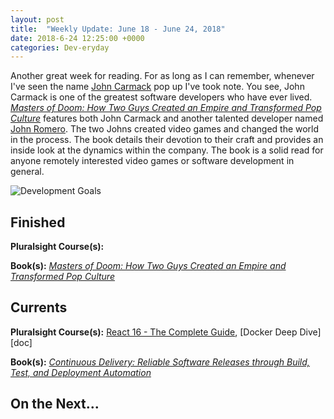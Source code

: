 ```yaml
---
layout: post
title:  "Weekly Update: June 18 - June 24, 2018"
date: 2018-6-24 12:25:00 +0000
categories: Dev-eryday
---
```


Another great week for reading. For as long as I can remember, whenever I've seen the name [John Carmack][jc] pop up I've took note. You see, John Carmack is one of the greatest software developers who have ever lived. *[Masters of Doom: How Two Guys Created an Empire and Transformed Pop Culture][doom]* features both John Carmack and another talented developer named [John Romero][jr]. The two Johns created video games and changed the world in the process. The book details their devotion to their craft and provides an inside look at the dynamics within the company. The book is a solid read for anyone remotely interested video games or software development in general.

![Development Goals](https://farm2.staticflickr.com/1726/27989046677_901ec587fe.jpg)


## Finished

**Pluralsight Course(s):** 

**Book(s):** *[Masters of Doom: How Two Guys Created an Empire and Transformed Pop Culture][doom]*

## Currents

**Pluralsight Course(s):** [React 16 - The Complete Guide][re], [Docker Deep Dive][doc]

**Book(s):** *[Continuous Delivery: Reliable Software Releases through Build, Test, and Deployment Automation][cd]*

## On the Next...



[re]: https://www.udemy.com/react-the-complete-guide-incl-redux/
[cd]: https://www.amazon.com/Continuous-Delivery-Deployment-Automation-Addison-Wesley/dp/0321601912
[dok]: https://app.pluralsight.com/library/courses/docker-deep-dive-update/table-of-contents
[doom]: https://www.amazon.com/Masters-Doom-Created-Transformed-Culture-ebook/dp/B000FBFNL0/
[jc]: https://en.wikipedia.org/wiki/John_Carmack
[jr]: https://en.wikipedia.org/wiki/John_Romero
